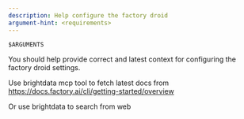 ```yaml
---
description: Help configure the factory droid
argument-hint: <requirements>
---
```


`$ARGUMENTS`

You should help provide correct and latest context for configuring the factory droid settings.

Use brightdata mcp tool to fetch latest docs from https://docs.factory.ai/cli/getting-started/overview

Or use brightdata to search from web
